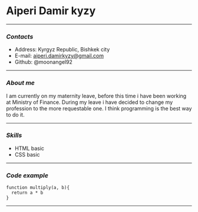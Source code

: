 # Aiperi Damir kyzy
---
### *Contacts*
+ Address: Kyrgyz Republic, Bishkek city
+ E-mail: aiperi.damirkyzy@gmail.com
+ Github: @moonangel92
---
### *About me*
I am currently on my maternity leave, before this time i have been working at Ministry of Finance. During my leave i have decided to change my profession to the more requestable one. I think programming is the best way to do it.
***
### *Skills*
+ HTML basic
+ CSS basic
***
### *Code example*
```
function multiply(a, b){
  return a * b
}
```
***